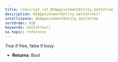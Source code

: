 ```yaml
---
title: crmscript_ref_NSAppointmentEntity_GetIsFree
description: NSAppointmentEntity.GetIsFree()
intellisense: NSAppointmentEntity.GetIsFree
sortOrder: 928
keywords: GetIsFree()
so.topic: reference
---
```



True if free, false if busy



* **Returns:** Bool


